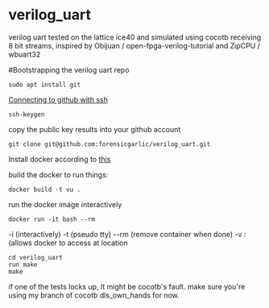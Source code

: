 # verilog_uart
verilog uart tested on the lattice ice40 and simulated using cocotb receiving 8 bit streams, inspired by Obijuan / open-fpga-verilog-tutorial and ZipCPU / wbuart32

#Bootstrapping the verilog uart repo

    sudo apt install git

[Connecting to github with ssh](https://help.github.com/articles/connecting-to-github-with-ssh/)

    ssh-keygen

copy the public key results into your github account

    git clone git@github.com:forensicgarlic/verilog_uart.git

Install docker according to [this](https://docs.docker.com/install/linux/docker-ce/ubuntu/#os-requirements)

build the docker to run things: 

    docker build -t vu .

run the docker image interactively

    docker run -it bash --rm

-i (interactively)
-t (pseudo tty)
--rm (remove container when done) 
-v <local directory>:<name to use in docker> (allows docker to access <local directory> at <name to use in docker> location

    cd verilog_uart
    run make
    make 

if one of the tests locks up, It might be cocotb's fault. make sure you're using my branch of cocotb dls_own_hands for now. 

